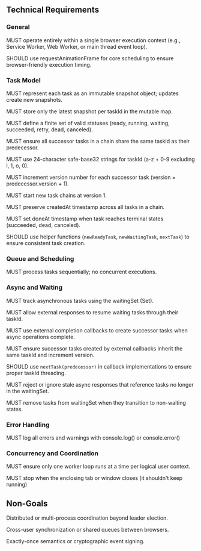 ## Technical Requirements

### General

MUST operate entirely within a single browser execution context (e.g., Service Worker, Web Worker, or main thread event loop).

SHOULD use requestAnimationFrame for core scheduling to ensure browser-friendly execution timing.

### Task Model

MUST represent each task as an immutable snapshot object; updates create new snapshots.

MUST store only the latest snapshot per taskId in the mutable map.

MUST define a finite set of valid statuses (ready, running, waiting, succeeded, retry, dead, canceled).

MUST ensure all successor tasks in a chain share the same taskId as their predecessor.

MUST use 24-character safe-base32 strings for taskId (a-z + 0-9 excluding l, 1, o, 0).

MUST increment version number for each successor task (version = predecessor.version + 1).

MUST start new task chains at version 1.

MUST preserve createdAt timestamp across all tasks in a chain.

MUST set doneAt timestamp when task reaches terminal states (succeeded, dead, canceled).

SHOULD use helper functions (`newReadyTask`, `newWaitingTask`, `nextTask`) to ensure consistent task creation.

### Queue and Scheduling

MUST process tasks sequentially; no concurrent executions.

### Async and Waiting

MUST track asynchronous tasks using the waitingSet (Set<string>).

MUST allow external responses to resume waiting tasks through their taskId.

MUST use external completion callbacks to create successor tasks when async operations complete.

MUST ensure successor tasks created by external callbacks inherit the same taskId and increment version.

SHOULD use `nextTask(predecessor)` in callback implementations to ensure proper taskId threading.

MUST reject or ignore stale async responses that reference tasks no longer in the waitingSet.

MUST remove tasks from waitingSet when they transition to non-waiting states.

### Error Handling

MUST log all errors and warnings with console.log() or console.error()

### Concurrency and Coordination

MUST ensure only one worker loop runs at a time per logical user context.

MUST stop when the enclosing tab or window closes (it shouldn't keep running)

## Non-Goals

Distributed or multi-process coordination beyond leader election.

Cross-user synchronization or shared queues between browsers.

Exactly-once semantics or cryptographic event signing.
